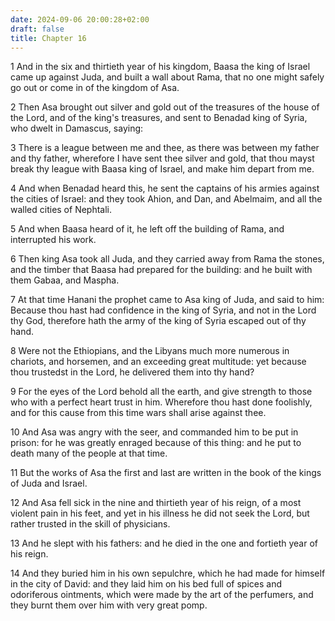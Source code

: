 ```yaml
---
date: 2024-09-06 20:00:28+02:00
draft: false
title: Chapter 16
---
```




1 And in the six and thirtieth year of his kingdom, Baasa the king of Israel came up against Juda, and built a wall about Rama, that no one might safely go out or come in of the kingdom of Asa.

2 Then Asa brought out silver and gold out of the treasures of the house of the Lord, and of the king's treasures, and sent to Benadad king of Syria, who dwelt in Damascus, saying:

3 There is a league between me and thee, as there was between my father and thy father, wherefore I have sent thee silver and gold, that thou mayst break thy league with Baasa king of Israel, and make him depart from me.

4 And when Benadad heard this, he sent the captains of his armies against the cities of Israel: and they took Ahion, and Dan, and Abelmaim, and all the walled cities of Nephtali.

5 And when Baasa heard of it, he left off the building of Rama, and interrupted his work.

6 Then king Asa took all Juda, and they carried away from Rama the stones, and the timber that Baasa had prepared for the building: and he built with them Gabaa, and Maspha.

7 At that time Hanani the prophet came to Asa king of Juda, and said to him: Because thou hast had confidence in the king of Syria, and not in the Lord thy God, therefore hath the army of the king of Syria escaped out of thy hand.

8 Were not the Ethiopians, and the Libyans much more numerous in chariots, and horsemen, and an exceeding great multitude: yet because thou trustedst in the Lord, he delivered them into thy hand?

9 For the eyes of the Lord behold all the earth, and give strength to those who with a perfect heart trust in him. Wherefore thou hast done foolishly, and for this cause from this time wars shall arise against thee.

10 And Asa was angry with the seer, and commanded him to be put in prison: for he was greatly enraged because of this thing: and he put to death many of the people at that time.

11 But the works of Asa the first and last are written in the book of the kings of Juda and Israel.

12 And Asa fell sick in the nine and thirtieth year of his reign, of a most violent pain in his feet, and yet in his illness he did not seek the Lord, but rather trusted in the skill of physicians.

13 And he slept with his fathers: and he died in the one and fortieth year of his reign.

14 And they buried him in his own sepulchre, which he had made for himself in the city of David: and they laid him on his bed full of spices and odoriferous ointments, which were made by the art of the perfumers, and they burnt them over him with very great pomp.

